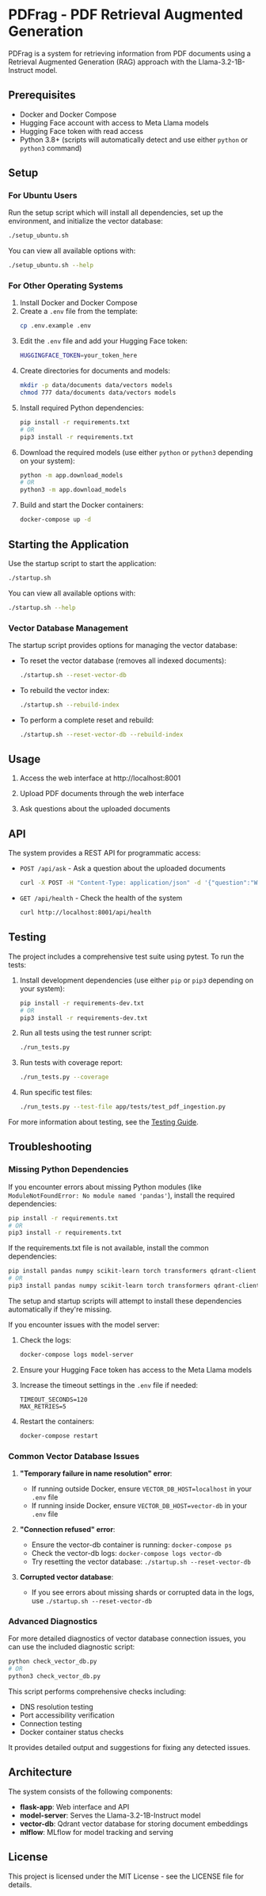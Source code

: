 # PDFrag - PDF Retrieval Augmented Generation

PDFrag is a system for retrieving information from PDF documents using a Retrieval Augmented Generation (RAG) approach with the Llama-3.2-1B-Instruct model.

## Prerequisites

- Docker and Docker Compose
- Hugging Face account with access to Meta Llama models
- Hugging Face token with read access
- Python 3.8+ (scripts will automatically detect and use either `python` or `python3` command)

## Setup

### For Ubuntu Users

Run the setup script which will install all dependencies, set up the environment, and initialize the vector database:

```bash
./setup_ubuntu.sh
```

You can view all available options with:

```bash
./setup_ubuntu.sh --help
```

### For Other Operating Systems

1. Install Docker and Docker Compose
2. Create a `.env` file from the template:
   ```bash
   cp .env.example .env
   ```
3. Edit the `.env` file and add your Hugging Face token:
   ```bash
   HUGGINGFACE_TOKEN=your_token_here
   ```
4. Create directories for documents and models:
   ```bash
   mkdir -p data/documents data/vectors models
   chmod 777 data/documents data/vectors models
   ```
5. Install required Python dependencies:
   ```bash
   pip install -r requirements.txt
   # OR
   pip3 install -r requirements.txt
   ```
6. Download the required models (use either `python` or `python3` depending on your system):
   ```bash
   python -m app.download_models
   # OR
   python3 -m app.download_models
   ```
7. Build and start the Docker containers:
   ```bash
   docker-compose up -d
   ```

## Starting the Application

Use the startup script to start the application:

```bash
./startup.sh
```

You can view all available options with:

```bash
./startup.sh --help
```

### Vector Database Management

The startup script provides options for managing the vector database:

- To reset the vector database (removes all indexed documents):
  ```bash
  ./startup.sh --reset-vector-db
  ```

- To rebuild the vector index:
  ```bash
  ./startup.sh --rebuild-index
  ```

- To perform a complete reset and rebuild:
  ```bash
  ./startup.sh --reset-vector-db --rebuild-index
  ```

## Usage

1. Access the web interface at http://localhost:8001

2. Upload PDF documents through the web interface

3. Ask questions about the uploaded documents

## API

The system provides a REST API for programmatic access:

- `POST /api/ask` - Ask a question about the uploaded documents
  ```bash
  curl -X POST -H "Content-Type: application/json" -d '{"question":"What is retrieval-augmented generation?"}' http://localhost:8001/api/ask
  ```

- `GET /api/health` - Check the health of the system
  ```bash
  curl http://localhost:8001/api/health
  ```

## Testing

The project includes a comprehensive test suite using pytest. To run the tests:

1. Install development dependencies (use either `pip` or `pip3` depending on your system):
   ```bash
   pip install -r requirements-dev.txt
   # OR
   pip3 install -r requirements-dev.txt
   ```

2. Run all tests using the test runner script:
   ```bash
   ./run_tests.py
   ```

3. Run tests with coverage report:
   ```bash
   ./run_tests.py --coverage
   ```

4. Run specific test files:
   ```bash
   ./run_tests.py --test-file app/tests/test_pdf_ingestion.py
   ```

For more information about testing, see the [Testing Guide](app/tests/README.md).

## Troubleshooting

### Missing Python Dependencies

If you encounter errors about missing Python modules (like `ModuleNotFoundError: No module named 'pandas'`), install the required dependencies:

```bash
pip install -r requirements.txt
# OR
pip3 install -r requirements.txt
```

If the requirements.txt file is not available, install the common dependencies:

```bash
pip install pandas numpy scikit-learn torch transformers qdrant-client
# OR
pip3 install pandas numpy scikit-learn torch transformers qdrant-client
```

The setup and startup scripts will attempt to install these dependencies automatically if they're missing.

If you encounter issues with the model server:

1. Check the logs:
   ```bash
   docker-compose logs model-server
   ```

2. Ensure your Hugging Face token has access to the Meta Llama models

3. Increase the timeout settings in the `.env` file if needed:
   ```
   TIMEOUT_SECONDS=120
   MAX_RETRIES=5
   ```

4. Restart the containers:
   ```bash
   docker-compose restart
   ```

### Common Vector Database Issues

1. **"Temporary failure in name resolution" error**:
   - If running outside Docker, ensure `VECTOR_DB_HOST=localhost` in your `.env` file
   - If running inside Docker, ensure `VECTOR_DB_HOST=vector-db` in your `.env` file

2. **"Connection refused" error**:
   - Ensure the vector-db container is running: `docker-compose ps`
   - Check the vector-db logs: `docker-compose logs vector-db`
   - Try resetting the vector database: `./startup.sh --reset-vector-db`

3. **Corrupted vector database**:
   - If you see errors about missing shards or corrupted data in the logs, use `./startup.sh --reset-vector-db`

### Advanced Diagnostics

For more detailed diagnostics of vector database connection issues, you can use the included diagnostic script:

```bash
python check_vector_db.py
# OR
python3 check_vector_db.py
```

This script performs comprehensive checks including:
- DNS resolution testing
- Port accessibility verification
- Connection testing
- Docker container status checks

It provides detailed output and suggestions for fixing any detected issues.

## Architecture

The system consists of the following components:

- **flask-app**: Web interface and API
- **model-server**: Serves the Llama-3.2-1B-Instruct model
- **vector-db**: Qdrant vector database for storing document embeddings
- **mlflow**: MLflow for model tracking and serving

## License

This project is licensed under the MIT License - see the LICENSE file for details. 